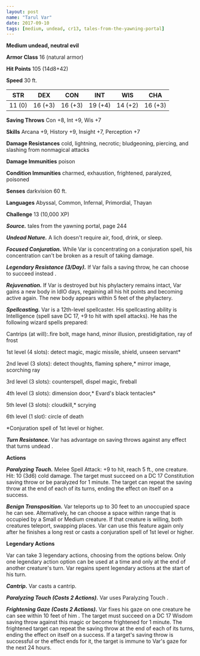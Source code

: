 ```yaml
---
layout: post
name: "Tarul Var"
date: 2017-09-10
tags: [medium, undead, cr13, tales-from-the-yawning-portal]
---
```


**Medium undead, neutral evil**

**Armor Class** 16 (natural armor)

**Hit Points** 105 (14d8+42)

**Speed** 30 ft.

|   STR   |   DEX   |   CON   |   INT   |   WIS   |   CHA   |
|:-----:|:-----:|:-----:|:-----:|:-----:|:-----:|
| 11 (0) | 16 (+3) | 16 (+3) | 19 (+4) | 14 (+2) | 16 (+3) |

**Saving Throws** Con +8, Int +9, Wis +7

**Skills** Arcana +9, History +9, Insight +7, Perception +7

**Damage Resistances** cold, lightning, necrotic; bludgeoning, piercing, and slashing from nonmagical attacks

**Damage Immunities** poison

**Condition Immunities** charmed, exhaustion, frightened, paralyzed, poisoned

**Senses** darkvision 60 ft.

**Languages** Abyssal, Common, Infernal, Primordial, Thayan

**Challenge** 13 (10,000 XP)

***Source.*** tales from the yawning portal,  page 244

***Undead Nature.*** A lich doesn't require air, food, drink, or sleep.

***Focused Conjuration.*** While Var is concentrating on a conjuration spell, his concentration can't be broken as a result of taking damage.

***Legendary Resistance (3/Day).*** If Var fails a saving throw, he can choose to succeed instead .

***Rejuvenation.*** If Var is destroyed but his phylactery remains intact, Var gains a new body in ldlO days, regaining all his hit points and becoming active again. The new body appears within 5 feet of the phylactery.

***Spellcasting.*** Var is a 12th-level spellcaster. His spellcasting ability is Intelligence (spell save DC 17, +9 to hit with spell attacks). He has the following wizard spells prepared:

Cantrips (at will):.fire bolt, mage hand, minor illusion, prestidigitation, ray of frost 

1st level (4 slots): detect magic, magic missile, shield, unseen servant*

2nd level (3 slots): detect thoughts, flaming sphere,* mirror image, scorching ray 

3rd level (3 slots): counterspell, dispel magic, fireball

4th level (3 slots): dimension door,* Evard's black tentacles*

5th level (3 slots): cloudkill,* scrying 

6th level (1 slot): circle of death 

*Conjuration spell of 1st level or higher.

***Turn Resistance.*** Var has advantage on saving throws against any effect that turns undead .

**Actions**

***Paralyzing Touch.*** Melee Spell Attack: +9 to hit, reach 5 ft., one creature. Hit: 10 (3d6) cold damage. The target must succeed on a DC 17 Constitution saving throw or be paralyzed for 1 minute. The target can repeat the saving throw at the end of each of its turns, ending the effect on itself on a success.

***Benign Transposition.*** Var teleports up to 30 feet to an unoccupied space he can see. Alternatively, he can choose a space within range that is occupied by a Small or Medium creature. If that creature is willing, both creatures teleport, swapping places. Var can use this feature again only after he finishes a long rest or casts a conjuration spell of 1st level or higher.

**Legendary Actions**

Var can take 3 legendary actions, choosing from the options below. Only one legendary action option can be used at a time and only at the end of another creature's turn. Var regains spent legendary actions at the start of his turn.

***Cantrip.*** Var casts a cantrip.

***Paralyzing Touch (Costs 2 Actions).*** Var uses Paralyzing Touch .

***Frightening Gaze (Costs 2 Actions).*** Var fixes his gaze on one creature he can see within 10 feet of him . The target must succeed on a DC 17 Wisdom saving throw against this magic or become frightened for 1 minute. The frightened target can repeat the saving throw at the end of each of its turns, ending the effect on itself on a success. If a target's saving throw is successful or the effect ends for it, the target is immune to Var's gaze for the next 24 hours.

